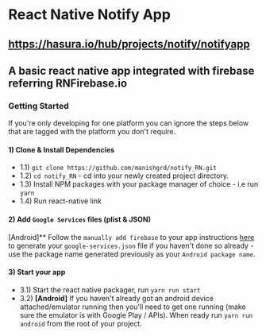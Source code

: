 # React Native Notify App

https://hasura.io/hub/projects/notify/notifyapp
---

A basic react native app integrated with firebase referring RNFirebase.io
---

### Getting Started

If you're only developing for one platform you can ignore the steps below that are tagged with the platform you don't require.

#### 1) Clone & Install Dependencies

- 1.1) `git clone https://github.com/manishgrd/notify_RN.git`
- 1.2) `cd notify_RN` - cd into your newly created project directory.
- 1.3) Install NPM packages with your package manager of choice - i.e run `yarn`
- 1.4) Run react-native link

#### 2) Add `Google Services` files (plist & JSON)
[Android]** Follow the `manually add firebase` to your app instructions [here](https://firebase.google.com/docs/android/setup#manually_add_firebase) to generate your `google-services.json` file if you haven't done so already - use the package name generated previously as your `Android package name`.

  
#### 3) Start your app

- 3.1) Start the react native packager, run `yarn run start`
- 3.2) **[Android]** If you haven't already got an android device attached/emulator running then you'll need to get one running (make sure the emulator is with Google Play / APIs). When ready run `yarn run android` from the root of your project.
